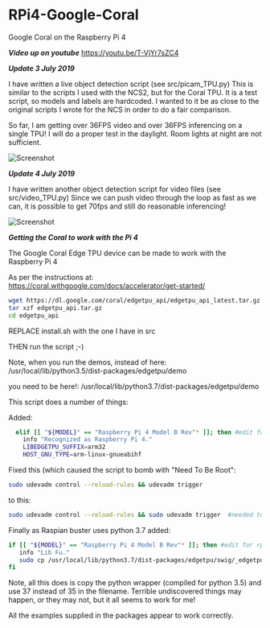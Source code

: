 # RPi4-Google-Coral
Google Coral on the Raspberry Pi 4

***Video up on youtube***
https://youtu.be/T-VjYr7sZC4

***Update 3 July 2019***

I have written a live object detection script (see src/picam_TPU.py)
This is similar to the scripts I used with the NCS2, but for the Coral TPU.
It is a test script, so models and labels are hardcoded. I wanted to it be as close to the original scripts I wrote for the NCS in order to do a fair comparison.

So far, I am getting over 36FPS video and over 36FPS inferencing on a single TPU!
I will do a proper test in the daylight. Room lights at night are not sufficient.

![Screenshot](src/home.gif)

***Update 4 July 2019***

I have written another object detection script for video files (see src/video_TPU.py)
Since we can push video through the loop as fast as we can, it is possible to get 70fps and still do reasonable inferencing!

![Screenshot](src/traffic.gif)


***Getting the Coral to work with the Pi 4***

The Google Coral Edge TPU device can be made to work with the Raspberry Pi 4 

As per the instructions at: https://coral.withgoogle.com/docs/accelerator/get-started/

```bash
wget https://dl.google.com/coral/edgetpu_api/edgetpu_api_latest.tar.gz -O edgetpu_api.tar.gz --trust-server-names
tar xzf edgetpu_api.tar.gz
cd edgetpu_api
```


REPLACE install.sh with the one I have in src

THEN run the script ;-)

Note, when you run the demos, instead of here:
/usr/local/lib/python3.5/dist-packages/edgetpu/demo

you need to be here!:
/usr/local/lib/python3.7/dist-packages/edgetpu/demo

This script does a number of things:

Added:
```bash
  elif [[ "${MODEL}" == "Raspberry Pi 4 Model B Rev"* ]]; then #edit for rpi4
    info "Recognized as Raspberry Pi 4."
    LIBEDGETPU_SUFFIX=arm32
    HOST_GNU_TYPE=arm-linux-gnueabihf
 ```
    
    
 Fixed this (which caused the script to bomb with "Need To Be Root":
 ```bash
 sudo udevadm control --reload-rules && udevadm trigger
 ```
 to this:
 ```bash
 sudo udevadm control --reload-rules && sudo udevadm trigger  #needed to put sudo in second half of command...
 ```
 
 Finally as Raspian buster uses python 3.7 added:
 ```bash
 if [[ "${MODEL}" == "Raspberry Pi 4 Model B Rev"* ]]; then #edit for rpi4
    info "Lib Fu."
    sudo cp /usr/local/lib/python3.7/dist-packages/edgetpu/swig/_edgetpu_cpp_wrapper.cpython-35m-arm-linux-gnueabihf.so /usr/local/lib/python3.7/dist-packages/edgetpu/swig/_edgetpu_cpp_wrapper.cpython-37m-arm-linux-gnueabihf.so
fi
```

Note, all this does is copy the python wrapper (compiled for python 3.5) and use 37 instead of 35 in the filename. 
Terrible undiscovered things may happen, or they may not, but it all seems to work for me!

All the examples supplied in the packages appear to work correctly.

